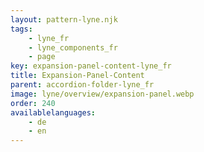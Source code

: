 ```yaml
---
layout: pattern-lyne.njk
tags: 
    - lyne_fr
    - lyne_components_fr
    - page
key: expansion-panel-content-lyne_fr
title: Expansion-Panel-Content
parent: accordion-folder-lyne_fr
image: lyne/overview/expansion-panel.webp
order: 240
availablelanguages: 
    - de
    - en
---
```

